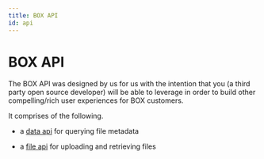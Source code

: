 ```yaml
---
title: BOX API
id: api
---
```

# BOX API

The BOX API was designed by us for us with the intention that you (a third party open source developer) will be able to leverage in order to build other compelling/rich user experiences for BOX customers.

It comprises of the following.

  * a [data api](./api/data.md) for querying file metadata

  * a [file api](./api/file.md) for uploading and retrieving files
